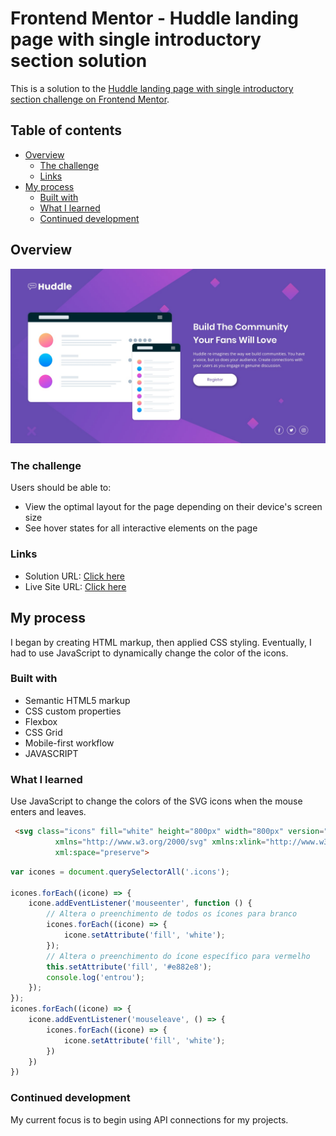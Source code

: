 # Frontend Mentor - Huddle landing page with single introductory section solution

This is a solution to the [Huddle landing page with single introductory section challenge on Frontend Mentor](https://www.frontendmentor.io/challenges/huddle-landing-page-with-a-single-introductory-section-B_2Wvxgi0).
## Table of contents

- [Overview](#overview)
  - [The challenge](#the-challenge)
  - [Links](#links)
- [My process](#my-process)
  - [Built with](#built-with)
  - [What I learned](#what-i-learned)
  - [Continued development](#continued-development)
  



## Overview
![imagem do produto](./design/desktop-design.jpg)
### The challenge

Users should be able to:

- View the optimal layout for the page depending on their device's screen size
- See hover states for all interactive elements on the page

### Links

- Solution URL: [Click here](https://github.com/Lucasdelacerda/huddle-landing-page-with-single-introductory-section-master)
- Live Site URL: [Click here](https://lucasdelacerda.github.io/huddle-landing-page-with-single-introductory-section-master/)

## My process
  I began by creating HTML markup, then applied CSS styling. Eventually, I had to use JavaScript to dynamically change the color of the icons.
### Built with

- Semantic HTML5 markup
- CSS custom properties
- Flexbox
- CSS Grid
- Mobile-first workflow
- JAVASCRIPT


### What I learned

Use JavaScript to change the colors of the SVG icons when the mouse enters and leaves.
```html
 <svg class="icons" fill="white" height="800px" width="800px" version="1.1" id="Layer_1"
          xmlns="http://www.w3.org/2000/svg" xmlns:xlink="http://www.w3.org/1999/xlink" viewBox="-143 145 512 512"
          xml:space="preserve">
```
```js
var icones = document.querySelectorAll('.icons');

icones.forEach((icone) => {
    icone.addEventListener('mouseenter', function () {
        // Altera o preenchimento de todos os ícones para branco
        icones.forEach((icone) => {
            icone.setAttribute('fill', 'white');
        });
        // Altera o preenchimento do ícone específico para vermelho
        this.setAttribute('fill', '#e882e8');
        console.log('entrou');
    });
});
icones.forEach((icone) => {
    icone.addEventListener('mouseleave', () => {
        icones.forEach((icone) => {
            icone.setAttribute('fill', 'white');
        })
    })
})

```


### Continued development

My current focus is to begin using API connections for my projects.






